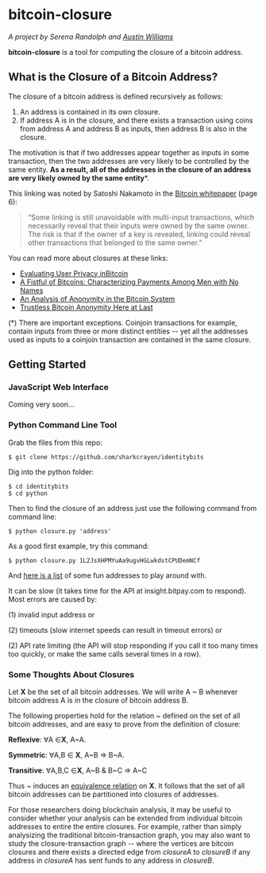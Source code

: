 # bitcoin-closure
*A project by Serena Randolph and [Austin Williams](https://onename.com/austinwilliams)*

**bitcoin-closure** is a tool for computing the closure of a bitcoin address.

## What is the Closure of a Bitcoin Address?
The closure of a bitcoin address is defined recursively as follows:

1. An address is contained in its own closure.
2. If address A is in the closure, and there exists a transaction using coins from address A and address B as inputs, then address B is also in the closure.

The motivation is that if two addresses appear together as inputs in some transaction, then the two addresses are very likely to be controlled by the same entity. **As a result, all of the addresses in the closure of an address are very likely owned by the same entity***.

This linking was noted by Satoshi Nakamoto in the [Bitcoin whitepaper](https://bitcoin.org/bitcoin.pdf) (page 6):
> “Some linking is still unavoidable with multi-input transactions, which necessarily
reveal that their inputs were owned by the same owner. The risk is that if the owner
of a key is revealed, linking could reveal other transactions that belonged to the
same owner.”


You can read more about closures at these links:

* [Evaluating User Privacy inBitcoin](https://docs.google.com/viewer?url=http%3A%2F%2Ffc13.ifca.ai%2Fproc%2F1-3.pdf)
* [A Fistful of Bitcoins: Characterizing Payments Among Men with No Names](https://docs.google.com/viewer?url=http%3A%2F%2Fcseweb.ucsd.edu%2F~smeiklejohn%2Ffiles%2Fimc13.pdf)
* [An Analysis of Anonymity in the Bitcoin System](http://arxiv.org/abs/1107.4524)
* [Trustless Bitcoin Anonymity Here at Last](https://bitcoinmagazine.com/6630/trustless-bitcoin-anonymity-here-at-last/)


(*) There are important exceptions. Coinjoin transactions for example, contain inputs from three or more distinct entities -- yet all the addresses used as inputs to a coinjoin transaction are contained in the same closure.

## Getting Started

### JavaScript Web Interface
Coming very soon...


### Python Command Line Tool
Grab the files from this repo:

`$ git clone https://github.com/sharkcrayon/identitybits`

Dig into the python folder:

```
$ cd identitybits
$ cd python
```

Then to find the closure of an address just use the following command from command line:

`$ python closure.py 'address'`

As a good first example, try this command:

`$ python closure.py 1L2JsXHPMYuAa9ugvHGLwkdstCPUDemNCf`

And [here is a list](http://www.theopenledger.com/9-most-famous-bitcoin-addresses/) of some fun addresses to play around with.

It can be slow (it takes time for the API at insight.bitpay.com to respond).
Most errors are caused by:

(1) invalid input address or

(2) timeouts (slow internet speeds can result in timeout errors) or

(2) API rate limiting (the API will stop responding if you call it too many times too quickly, or make the same calls several times in a row).

### Some Thoughts About Closures
Let **X** be the set of all bitcoin addresses.
We will write A ~ B whenever bitcoin address A is in the closure of bitcoin address B.

The following properties hold for the relation ~ defined on the set of all bitcoin addresses, and are easy to prove from the definition of closure:

**Reflexive**: ∀A ∈**X**, A~A. 

**Symmetric**: ∀A,B ∈ **X**, A~B ⇒ B~A.

**Transitive**: ∀A,B,C ∈**X**, A~B & B~C ⇒ A~C

Thus ~ induces an [equivalence relation](https://en.wikipedia.org/wiki/Equivalence_relation) on **X**. It follows that the set of all bitcoin addresses can be partitioned into closures of addresses.

For those researchers doing blockchain analysis, it may be useful to consider whether your analysis can be extended from individual bitcoin addresses to entire the entire closures. For example, rather than simply analysizing the traditional bitcoin-transaction graph, you may also want to study the closure-transaction graph -- where the vertices are bitcoin closures and there exists a directed edge from _closureA_ to _closureB_ if any address in _closureA_ has sent funds to any address in _closureB_.
